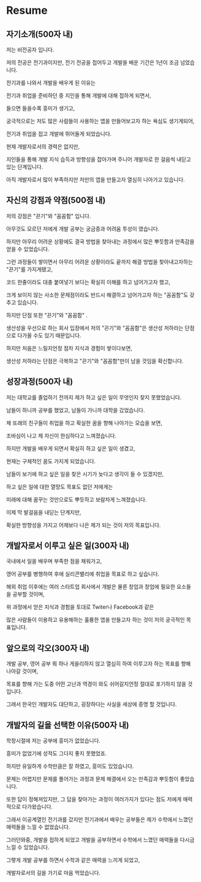 # Resume

## 자기소개(500자 내)

저는 비전공자 입니다.

저의 전공은 전기과이지만, 전기 전공을 접어두고 개발을 배운 기간은 1년이 조금 넘었습니다.

전기과를 나와서 개발을 배우게 된 이유는

전기과 취업을 준비하던 중 지인을 통해 개발에 대해 접하게 되면서,

들으면 들을수록 흥미가 생기고,

궁극적으로는 저도 많은 사람들이 사용하는 앱을 만들어보고자 하는 욕심도 생기게되어, 

전기과 취업을 접고 개발에 뛰어들게 되었습니다.

현재 개발자로서의 경력은 없지만,

지인들을 통해 개발 지식 습득과 방향성을 잡아가며 주니어 개발자로 한 걸음씩 내딛고 있는 단계입니다.

아직 개발자로서 많이 부족하지만 저만의 앱을 만들고자 열심히 나아가고 있습니다.

## 자신의 강점과 약점(500점 내)

저의 강점은 "끈기"와 "꼼꼼함" 입니다.

아무것도 모르던 저에게 개발 공부는 궁금증과 어려움 투성이 였습니다.

하지만 아무리 어려운 상황에도 결국 방법을 찾아내는 과정에서 많은 뿌듯함과 만족감을 얻을 수 있었습니다.

그런 과정들이 쌓이면서 아무리 어려운 상황이라도 끝까지 해결 방법을 찾아내고자하는 "끈기"를 가지게됐고,

코드 한줄이라도 대충 붙여넣기 보다는 확실히 이해를 하고 넘어가고자 했고,

크게 보이지 않는 사소한 문제점이라도 반드시 해결하고 넘어가고자 하는 "꼼꼼함"도 갖추고 있습니다.

하지만 단점 또한 "끈기"와 "꼼꼼함" .

생산성을 우선으로 하는 회사 입장에서 저의 "끈기"와 "꼼꼼함"은 생산성 저하라는 단점으로 다가올 수도 있기 때문입니다.

하지만 처음은 느릴지언정 점차 지식과 경험이 쌓이다보면,

생산성 저하라는 단점은 극복하고 "끈기"와 "꼼꼼함"만이 남을 것임을 확신합니다.

## 성장과정(500자 내)

저는 대학교를 졸업하기 전까지 제가 하고 싶은 일이 무엇인지 찾지 못했었습니다.

남들이 하니까 공부를 했었고, 남들이 가니까 대학을 갔었습니다.

제 또래의 친구들이 취업을 하고 확실한 꿈을 향해 나아가는 모습을 보면, 

조바심이 나고 제 자신이 한심하다고 느껴졌습니다.

하지만 개발을 배우게 되면서 확실히 하고 싶은 일이 생겼고,

현재는 구체적인 꿈도 가지게 되었습니다.

남들이 보기에 하고 싶은 일을 찾은 시기가 늦다고 생각이 들 수 있겠지만,

하고 싶은 일에 대한 열망도 목표도 없던 저에게는

미래에 대해 꿈꾸는 것만으로도 뿌듯하고 보람차게 느껴졌습니다.

이제 막 발걸음을 내딛는 단계지만,

확실한 방향성을 가지고 어제보다 나은 제가 되는 것이 저의 목표입니다.

## 개발자로서 이루고 싶은 일(300자 내)

국내에서 일을 배우며 부족한 점을 채워가고,

영어 공부를 병행하여 후에 실리콘밸리에 취업을 목표로 하고 싶습니다.

해외 취업 이후에는 여러 스타트업 회사에서 개발은 물론 창업과 창업에 필요한 요소들을 공부할 것이며,

위 과정에서 얻은 지식과 경험을 토대로 Twiter나 Facebook과 같은 

많은 사람들이 이용하고 유용해하는 훌륭한 앱을 만들고자 하는 것이 저의 궁극적인 목표입니다.

## 앞으로의 각오(300자 내)

개발 공부, 영어 공부 뭐 하나 게을리하지 않고 열심히 하여 이루고자 하는 목표를 향해 나아갈 것이며,

목표를 향해 가는 도중 어떤 고난과 역경이 와도 쉬어갈지언정 절대로 포기하지 않을 것입니다.

그래서 한국인 개발자도 대단하고, 굉장하다는 사실을 세상에 증명 할 것입니다.

## 개발자의 길을 선택한 이유(500자 내)

학창시절에 저는 공부에 흥미가 없었습니다.

흥미가 없었기에 성적도 그다지 좋지 못했었죠.

하지만 유일하게 수학만큼은 잘 하였고, 흥미도 있었습니다.

문제는 어렵지만 문제를 풀어가는 과정과 문제 해결에서 오는 만족감과 뿌듯함이 좋았습니다.

또한 답이 정해져있지만, 그 답을 찾아가는 과정이 여러가지가 있다는 점도 저에게 매력적으로 다가왔습니다.

그래서 이공계열인 전기과를 갔지만 전기과에서 배우는 공부들은 제가 수학에서 느꼈던 매력들을 느낄 수 없었습니다.

그러던와중, 개발을 접하게 되었고 개발을 공부하면서 수학에서 느꼈던 매력들을 다시금 느낄 수 있었습니다.

그렿게 개발 공부를 하면서 수학과 같은 매력을 느끼게 되었고,

개발자로서의 길을 가기로 마음 먹었습니다.





